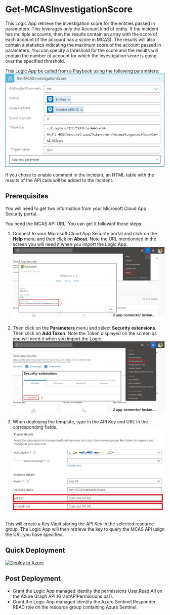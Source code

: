 # Get-MCASInvestigationScore

This Logic App retrieve the investigation score for the entities passed in parameters. This leverages only the Account kind of entity. If the incident has multiple accounts, then the results contain an array with the score of each account (if the account has a score in MCAS). The results will also contain a statistics indicating the maximum score of the account passed in parameters. You can specify a threshold for the score and the results will contain the number of account for which the investigation score is going over the specified threshold.

This Logic App be called from a Playbook using the following parameters:
![Step 2](images/Step_2.jpg)

If you chose to enable comment in the incident, an HTML table with the results of the API calls will be added to the incident. 

## Prerequisites

You will need to get two information from your Microsoft Cloud App Security portal.

You need the MCAS API URL. You can get it followinf those steps:

1. Connect to your Microsoft Cloud App Security portal and click on the **Help** menu and then click on **About**. Note the URL mentionned in the screen you will need it when you import the Logic App. 
![Step 0](images/Step_0.jpg)

2. Then click on the **Parameters** menu and select **Security extensions**. Then click on **Add Token**. Note the Token displayed on the screen as you will need it when you import the Logic.
![Step 1](images/Step_1.jpg)

3. When deploying the template, type in the API Key and URL in the corresponding fields.
![Step 3](images/Step_3.jpg)

This will create a Key Vault storing the API Key in the selected resource group. The Logic App will then retrieve the key to query the MCAS API usign the URL you have specified.

## Quick Deployment

[![Deploy to Azure](https://aka.ms/deploytoazurebutton)](https://portal.azure.com/#create/Microsoft.Template/uri/https%3A%2F%2Fraw.githubusercontent.com%2Fbriandelmsft%2FSentinelAutomationModules%2Fmain%2FModules%2FMCASModule%2Fazuredeploy.json)

## Post Deployment

- Grant the Logic App managed identity the permissions User.Read.All on the Azure Graph API (GrantAPIPermissions.ps1).
- Grant the Logic App managed identity the Azure Sentinel Responder RBAC role on the resource group containing Azure Sentinel.

